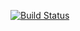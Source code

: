 [![Build Status](http://localhost:8080/job/deployment/badge/icon)](http://localhost:8080/job/deployment/)
